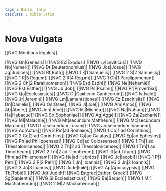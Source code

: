 ```yaml
---
tags : Bible, latin
cssclass : bible-latin
---
```

# Nova Vulgata

[[NVG Mentions légales]]

[[NVG Gn|Genesis]]
[[NVG Ex|Exodus]]
[[NVG Lv|Leviticus]]
[[NVG Nb|Numeri]]
[[NVG Dt|Deuteronomium]]
[[NVG Jos|Josue]]
[[NVG Jg|Judices]]
[[NVG Rt|Ruth]]
[[NVG 1 S|1 Samuelis]]
[[NVG 2 S|2 Samuelis]]
[[NVG 1 R|3 Regum]]
[[NVG 2 R|4 Regum]]
[[NVG 1 Ch|1 Paralipomenon]]
[[NVG 2 Ch|2 Paralipomenon]]
[[NVG Esd|Esdré]]
[[NVG Ne|Nehemié]]
[[NVG Est|Esther]]
[[NVG Jb|Job]]
[[NVG Ps|Psalmi]]
[[NVG Pr|Proverbia]]
[[NVG Qo|Ecclesiastes]]
[[NVG Ct|Canticum Canticorum]]
[[NVG Is|Isaié]]
[[NVG Jr|Jeremié]]
[[NVG Lm|Lamentationes]]
[[NVG Ez|Ezechielis]]
[[NVG Dn|Danielis]]
[[NVG Os|Osee]]
[[NVG Jl|Joel]]
[[NVG Am|Amos]]
[[NVG Ab|Abdié]]
[[NVG Jon|Joné]]
[[NVG Mi|Michéæ]]
[[NVG Na|Nahum]]
[[NVG Ha|Habacuc]]
[[NVG So|Sophoniae]]
[[NVG Ag|Aggéi]]
[[NVG Za|Zacharié]]
[[NVG Ml|Malachié]]
[[NVG Mt|secundum Matthéum]]
[[NVG Mc|secundum Marcum]]
[[NVG Lc|secundum Lucam]]
[[NVG Jn|secundum Ioannem]]
[[NVG Ac|Actus]]
[[NVG Rm|ad Romanos]]
[[NVG 1 Co|1 ad Corinthios]]
[[NVG 2 Co|2 ad Corinthios]]
[[NVG Ga|ad Galatas]]
[[NVG Ep|ad Ephesios]]
[[NVG Ph|ad Philippenses]]
[[NVG Col|ad Colossenses]]
[[NVG 1 Th|1 ad Thessalonicenses]]
[[NVG 2 Th|2 ad Thessalonicenses]]
[[NVG 1 Tm|1 ad Timotheum]]
[[NVG 2 Tm|2 ad Timotheum]]
[[NVG Tt|ad Titum]]
[[NVG Phm|ad Philemonem]]
[[NVG He|ad Hebréos]]
[[NVG Jc|Iacobi]]
[[NVG 1 P|1 Petri]]
[[NVG 2 P|2 Petri]]
[[NVG 1 Jn|1 Ioannis]]
[[NVG 2 Jn|2 Ioannis]]
[[NVG 3 Jn|3 Ioannis]]
[[NVG Jude|Iudé]]
[[NVG Ap|Apocalypsis]]
[[NVG Tb|Tobié]]
[[NVG Jdt|Judith]]
[[NVG Estgrec|Esther, Greek]]
[[NVG Sg|Sapientié]]
[[NVG Si|Ecclesiasticus]]
[[NVG Ba|Baruch]]
[[NVG 1 M|1 Machabéorum]]
[[NVG 2 M|2 Machabéorum]]
